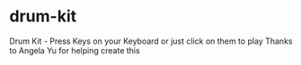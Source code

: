 # drum-kit
Drum Kit - Press Keys on your Keyboard or just click on them to play
Thanks to Angela Yu for helping create this
